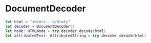 # DocumentDecoder

```swift
let html = "<html>...</html>"
let decoder = DocumentDecoder()
let node: HTMLNode = try decoder.decode(html)
let attributedText: AttributedString = try decoder.decode(html)
```
